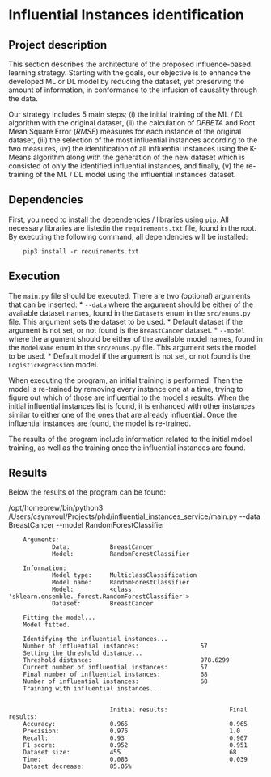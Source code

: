 # Influential Instances identification

## Project description
This section describes the architecture of the proposed influence-based learning strategy. Starting with the goals, our objective is to enhance the developed ML or DL model by reducing the dataset, yet preserving the amount of information, in conformance to the infusion of causality through the data. 

Our strategy includes 5 main steps; (i) the initial training of the ML / DL algorithm with the original dataset, (ii) the calculation of $DFBETA$ and Root Mean Square Error ($RMSE$) measures for each instance of the original dataset, (iii) the selection of the most influential instances according to the two measures, (iv) the identification of all influential instances using the K-Means algorithm along with the generation of the new dataset which is consisted of only the identified influential instances, and finally, (v) the re-training of the ML / DL model using the influential instances dataset.

## Dependencies

First, you need to install the dependencies / libraries using `pip`. All necessary libraries are listedin the `requirements.txt` file, found in the root. By executing the following command, all dependencies will be installed: 

        pip3 install -r requirements.txt

## Execution

The `main.py` file should be executed. There are two (optional) arguments that can be inserted: 
    * `--data` where the argument should be either of the available dataset names, found in the `Datasets` enum in the `src/enums.py` file. This argument sets the dataset to be used. 
        * Default dataset if the argument is not set, or not found is the `BreastCancer` dataset.
    * `--model` where the argument should be either of the available model names, found in the `ModelName` enum in the `src/enums.py` file. This argument sets the model to be used. 
        * Default model if the argument is not set, or not found is the `LogisticRegression` model.

When executing the program, an initial training is performed. Then the model is re-trained by removing every instance one at a time, trying to figure out which of those are influential to the model's results. When the initial influential instances list is found, it is enhanced with other instances similar to either one of the ones that are already influential. Once the influential instances are found, the model is re-trained.

The results of the program include information related to the initial mdoel training, as well as the training once the influential instances are found. 

## Results

Below the results of the program can be found: 

/opt/homebrew/bin/python3 /Users/csymvoul/Projects/phd/influential_instances_service/main.py --data BreastCancer --model RandomForestClassifier

```
    Arguments:
            Data:           BreastCancer
            Model:          RandomForestClassifier

    Information:
            Model type:     MulticlassClassification
            Model name:     RandomForestClassifier
            Model:          <class 'sklearn.ensemble._forest.RandomForestClassifier'>
            Dataset:        BreastCancer

    Fitting the model...
    Model fitted.

    Identifying the influential instances...
    Number of influential instances:                 57
    Setting the threshold distance...
    Threshold distance:                              978.6299
    Current number of influential instances:         57
    Final number of influential instances:           68
    Number of influential instances:                 68
    Training with influential instances...


                            Initial results:                 Final results:
    Accuracy:               0.965                            0.965
    Precision:              0.976                            1.0
    Recall:                 0.93                             0.907
    F1 score:               0.952                            0.951
    Dataset size:           455                              68
    Time:                   0.083                            0.039
    Dataset decrease:       85.05%
```